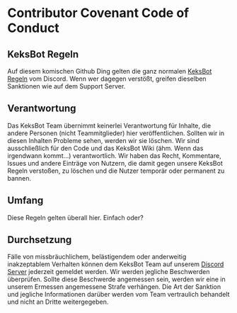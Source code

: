 # Contributor Covenant Code of Conduct

## KeksBot Regeln
Auf diesem komischen Github Ding gelten die ganz normalen [KeksBot Regeln](https://discord.gg/g8AkYzWRCK) vom Discord.
Wenn wer dagegen verstößt, greifen dieselben Sanktionen wie auf dem Support Server.

## Verantwortung

Das KeksBot Team übernimmt keinerlei Verantwortung für Inhalte, die andere Personen (nicht Teammitglieder) hier veröffentlichen.
Sollten wir in diesen Inhalten Probleme sehen, werden wir sie löschen.
Wir sind ausschließlich für den Code und das KeksBot Wiki (ähm. Wenn das irgendwann kommt...) verantwortlich.
Wir haben das Recht, Kommentare, Issues und andere Einträge von Nutzern, 
die damit gegen unsere KeksBot Regeln verstoßen, 
zu löschen und die Nutzer temporär oder permanent zu bannen.

## Umfang

Diese Regeln gelten überall hier. Einfach oder?

## Durchsetzung

Fälle von missbräuchlichem, belästigendem oder anderweitig inakzeptablem Verhalten 
können dem KeksBot Team auf unserem [Discord Server](https://discord.gg/g8AkYzWRC)
jederzeit gemeldet werden. Wir werden jegliche Beschwerden überprüfen. Sollte diese
Beschwerde angemessen sein, werden wir eine in unserem Ermessen angemessene Strafe verhängen.
Die Art der Sanktion und jegliche Informationen darüber werden vom Team vertraulich behandelt
und nicht an Dritte weitergegeben.